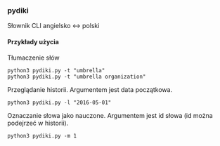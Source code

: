 ### pydiki
Słownik CLI angielsko <-> polski

#### Przykłady użycia
Tłumaczenie słów
```
python3 pydiki.py -t "umbrella"
python3 pydiki.py -t "umbrella organization"
```

Przeglądanie historii. Argumentem jest data początkowa.
```
python3 pydiki.py -l "2016-05-01"
```

Oznaczanie słowa jako nauczone. Argumentem jest id słowa (id można podejrzeć w historii). 
```
python3 pydiki.py -m 1
```


